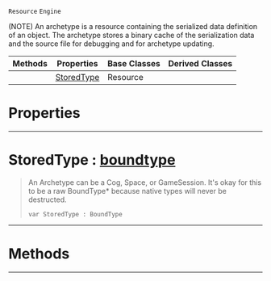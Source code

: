  `Resource` `Engine`



(NOTE) An archetype is a resource containing the serialized data definition of an object. The archetype stores a binary cache of the serialization data and the source file for debugging and for archetype updating.

|Methods|Properties|Base Classes|Derived Classes|
|---|---|---|---|
| |[ StoredType](https://plasmaengine.github.io/PlasmaDocs/Plasma1/C++/code_reference/class_reference/archetype.markdown#storedtype-plasma-engine-d)|Resource| |


 #  Properties


---  
 #  StoredType : [boundtype](https://plasmaengine.github.io/PlasmaDocs/Plasma1/C++/code_reference/lightning_base_types/boundtype.markdown)

> An Archetype can be a Cog, Space, or GameSession. It's okay for this to be a raw BoundType* because native types will never be destructed.
> ``` lang=cpp, name=Lightning
> var StoredType : BoundType


---  
 #  Methods


---  
 

 